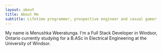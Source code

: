 ```yaml
---
layout: about
title: About Me
subtitle: Lifetime programmer, prospective engineer and casual gamer
---
```


My name is Menushka Weeratunga.  I'm a Full Stack Developer in Windsor, Ontario currently studying for a B.ASc in Electrical Engineering at the University of Windsor.

